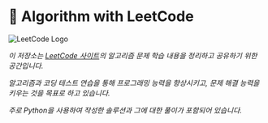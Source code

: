 # 🤖 Algorithm with LeetCode

![LeetCode Logo](https://upload.wikimedia.org/wikipedia/commons/1/19/LeetCode_logo_black.png)

_이 저장소는 [LeetCode 사이트](https://leetcode.com/problemset/all/)의 알고리즘 문제 학습 내용을 정리하고 공유하기 위한 공간입니다._

_알고리즘과 코딩 테스트 연습을 통해 프로그래밍 능력을 향상시키고, 문제 해결 능력을 키우는 것을 목표로 하고 있습니다._

_주로 Python을 사용하여 작성한 솔루션과 그에 대한 풀이가 포함되어 있습니다._
